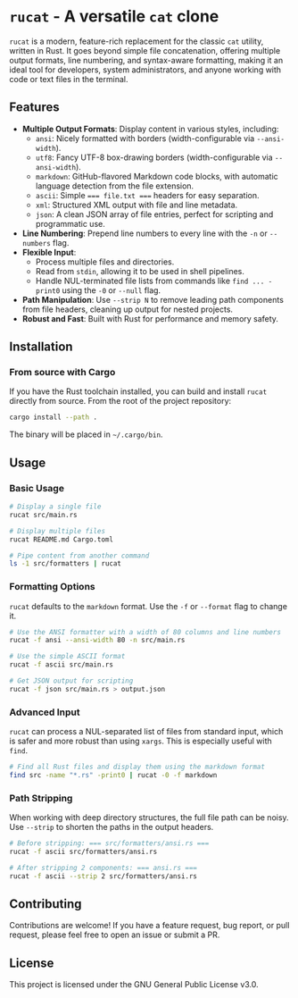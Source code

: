 # `rucat` - A versatile `cat` clone

`rucat` is a modern, feature-rich replacement for the classic `cat` utility, written in Rust. It goes beyond simple file concatenation, offering multiple output formats, line numbering, and syntax-aware formatting, making it an ideal tool for developers, system administrators, and anyone working with code or text files in the terminal.

## Features

-   **Multiple Output Formats**: Display content in various styles, including:
    -   `ansi`: Nicely formatted with borders (width-configurable via `--ansi-width`).
    -   `utf8`: Fancy UTF-8 box-drawing borders (width-configurable via `--ansi-width`).
    -   `markdown`: GitHub-flavored Markdown code blocks, with automatic language detection from the file extension.
    -   `ascii`: Simple `=== file.txt ===` headers for easy separation.
    -   `xml`: Structured XML output with file and line metadata.
    -   `json`: A clean JSON array of file entries, perfect for scripting and programmatic use.
-   **Line Numbering**: Prepend line numbers to every line with the `-n` or `--numbers` flag.
-   **Flexible Input**:
    -   Process multiple files and directories.
    -   Read from `stdin`, allowing it to be used in shell pipelines.
    -   Handle NUL-terminated file lists from commands like `find ... -print0` using the `-0` or `--null` flag.
-   **Path Manipulation**: Use `--strip N` to remove leading path components from file headers, cleaning up output for nested projects.
-   **Robust and Fast**: Built with Rust for performance and memory safety.

## Installation

### From source with Cargo

If you have the Rust toolchain installed, you can build and install `rucat` directly from source. From the root of the project repository:

```bash
cargo install --path .
```

The binary will be placed in `~/.cargo/bin`.

## Usage

### Basic Usage

```bash
# Display a single file
rucat src/main.rs

# Display multiple files
rucat README.md Cargo.toml

# Pipe content from another command
ls -1 src/formatters | rucat
```

### Formatting Options

`rucat` defaults to the `markdown` format. Use the `-f` or `--format` flag to change it.

```bash
# Use the ANSI formatter with a width of 80 columns and line numbers
rucat -f ansi --ansi-width 80 -n src/main.rs

# Use the simple ASCII format
rucat -f ascii src/main.rs

# Get JSON output for scripting
rucat -f json src/main.rs > output.json
```

### Advanced Input

`rucat` can process a NUL-separated list of files from standard input, which is safer and more robust than using `xargs`. This is especially useful with `find`.

```bash
# Find all Rust files and display them using the markdown format
find src -name "*.rs" -print0 | rucat -0 -f markdown
```

### Path Stripping

When working with deep directory structures, the full file path can be noisy. Use `--strip` to shorten the paths in the output headers.

```bash
# Before stripping: === src/formatters/ansi.rs ===
rucat -f ascii src/formatters/ansi.rs

# After stripping 2 components: === ansi.rs ===
rucat -f ascii --strip 2 src/formatters/ansi.rs
```

## Contributing

Contributions are welcome! If you have a feature request, bug report, or pull request, please feel free to open an issue or submit a PR.

## License

This project is licensed under the GNU General Public License v3.0.
